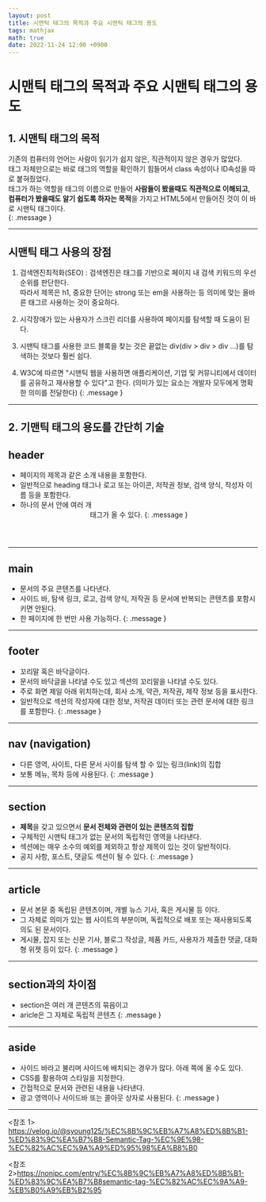 ```yaml
---
layout: post
title: 시맨틱 태그의 목적과 주요 시맨틱 태그의 용도
tags: mathjax
math: true
date: 2022-11-24 12:00 +0900
---
```


# 시맨틱 태그의 목적과 주요 시맨틱 태그의 용도

## 1. 시맨틱 태그의 목적

기존의 컴퓨터의 언어는 사람이 읽기가 쉽지 않은, 직관적이지 않은 경우가 많았다.<br>
태그 자체만으로는 바로 태그의 역할을 확인하기 힘들어서 class 속성이나 ID속성을 따로 붙혀줬었다.<br>
태그가 하는 역할을 태그의 이름으로 만들어 **사람들이 봤을때도 직관적으로 이해되고**,
**컴퓨터가 봤을때도 알기 쉽도록 하자는 목적**을 가지고 HTML5에서 만들어진 것이 이 바로 시맨틱 태그이다.<br>
{: .message }

---
## 시맨틱 태그 사용의 장점

1. 검색엔진최적화(SEO) : 검색엔진은 태그를 기반으로 페이지 내 검색 키워드의 우선순위를 판단한다.<br>
따라서 제목은 h1, 중요한 단어는 strong 또는 em을 사용하는 등 의미에 맞는 올바른 태그르 사용하는 것이 중요하다.

2. 시각장애가 있는 사용자가 스크린 리더를 사용하여 페이지를 탐색할 때 도움이 된다.

3. 시맨틱 태그를 사용한 코드 블록을 찾는 것은 끝없는 div(div > div > div ...)를 탐색하는 것보다 훨씬 쉽다.

4. W3C에 따르면 "시맨틱 웹을 사용하면 애플리케이션, 기업 및 커뮤니티에서 데이터를 공유하고 재사용할 수 있다"고 한다. (의미가 있는 요소는 개발자 모두에게 명확한 의미를 전달한다)
{: .message }

---
## 2. 기맨틱 태그의 용도를 간단히 기술

## header

- 페이지의 제목과 같은 소개 내용을 포함한다.
- 일반적으로 heading 태그나 로고 또는 아이콘, 저작권 정보, 검색 양식, 작성자 이름 등을 포함한다.
- 하나의 문서 안에 여러 개<header> 태그가 올 수 있다.
{: .message }

---
## main

- 문서의 주요 콘텐츠를 나타낸다.
- 사이드 바, 탐색 링크, 로고, 검색 양식, 저작권 등 문서에 반복되는 콘텐츠를 포함시키면 안된다.
- 한 페이지에 한 번만 사용 가능하다.
{: .message }

---
## footer

- 꼬리말 혹은 바닥글이다.
- 문서의 바닥글을 나타낼 수도 있고 섹션의 꼬리말을 나타낼 수도 있다.
- 주로 화면 제일 아래 위치하는데, 회사 소개, 약관, 저작권, 제작 정보 등을 표시한다.
- 일반적으로 섹션의 작성자에 대한 정보, 저작권 데이터 또는 관련 문서에 대한 링크를 포함한다.
{: .message }

---
## nav (navigation)

- 다른 영역, 사이트, 다른 문서 사이를 탐색 할 수 있는 링크(link)의 집합
- 보통 메뉴, 목차 등에 사용된다.
{: .message }

---
## section

- **제목**을 갖고 있으면서 **문서 전체와 관련이 있는 콘텐츠의 집합**
- 구체적인 시맨틱 태그가 없는 문서의 독립적인 영역을 나타낸다.
- 섹션에는 매우 소수의 예외를 제외하고 항상 제목이 있는 것이 일반적이다.
- 공지 사항, 포스트, 댓글도 섹션이 될 수 있다.
{: .message }

---
## article

- 문서 본문 중 독립된 콘텐츠이며, 개별 뉴스 기사, 혹은 게시물 등 이다.
- 그 자체로 의미가 있는 웹 사이트의 부분이며, 독립적으로 배포 또는 재사용되도록 의도 된 문서이다.
- 게시물, 잡지 또는 신문 기사, 블로그 작성글, 제품 카드, 사용자가 제출한 댓글, 대화형 위젯 등이 있다.
{: .message }

---
##  section과의 차이점
- section은 여러 개 콘텐츠의 묶음이고
- aricle은 그 자체로 독립적 콘텐츠
{: .message }

---
## aside

- 사이드 바라고 불리며 사이드에 배치되는 경우가 많다. 아래 쪽에 올 수도 있다.
- CSS를 활용하여 스타일을 지정한다.
- 간접적으로 문서와 관련된 내용을 나타낸다.
- 광고 영역이나 사이드바 또는 콜아웃 상자로 사용된다.
{: .message }


---
<참조 1> https://velog.io/@syoung125/%EC%8B%9C%EB%A7%A8%ED%8B%B1-%ED%83%9C%EA%B7%B8-Semantic-Tag-%EC%9E%98-%EC%82%AC%EC%9A%A9%ED%95%98%EA%B8%B0

<참조 2>https://nonipc.com/entry/%EC%8B%9C%EB%A7%A8%ED%8B%B1-%ED%83%9C%EA%B7%B8semantic-tag-%EC%82%AC%EC%9A%A9-%EB%B0%A9%EB%B2%95